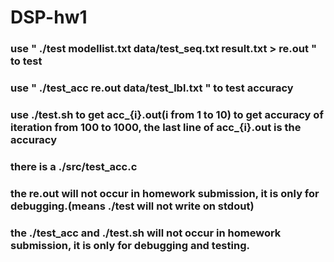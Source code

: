 # DSP-hw1
### use " ./test modellist.txt data/test_seq.txt result.txt > re.out " to test
### use " ./test_acc re.out data/test_lbl.txt " to test accuracy
### use ./test.sh to get acc_{i}.out(i from 1 to 10) to get accuracy of iteration from 100 to 1000, the last line of acc_{i}.out is the accuracy
### there is a ./src/test_acc.c
### the re.out will not occur in homework submission, it is only for debugging.(means ./test will not write on stdout)
### the ./test_acc and ./test.sh will not occur in homework submission, it is only for debugging and testing.  
